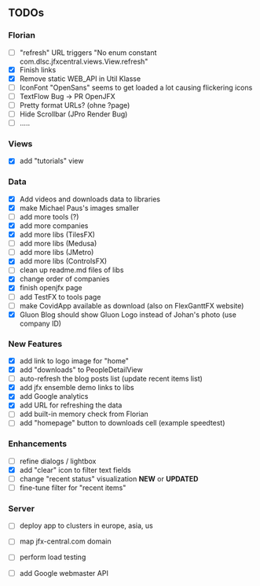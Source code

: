 ## TODOs

### Florian

- [ ] "refresh" URL triggers "No enum constant com.dlsc.jfxcentral.views.View.refresh"
- [X] Finish links
- [X] Remove static WEB_API in Util Klasse
- [ ] IconFont "OpenSans" seems to get loaded a lot causing flickering icons
- [ ] TextFlow Bug -> PR OpenJFX
- [ ] Pretty format URLs? (ohne ?page)
- [ ] Hide Scrollbar (JPro Render Bug)
- [ ] .....

### Views

- [X] add "tutorials" view

### Data
- [X] Add videos and downloads data to libraries
- [X] make Michael Paus's images smaller
- [ ] add more tools (?)
- [X] add more companies
- [X] add more libs (TilesFX)
- [ ] add more libs (Medusa)
- [ ] add more libs (JMetro)
- [X] add more libs (ControlsFX)
- [ ] clean up readme.md files of libs
- [X] change order of companies
- [X] finish openjfx page
- [ ] add TestFX to tools page
- [ ] make CovidApp available as download (also on FlexGanttFX website)
- [X] Gluon Blog should show Gluon Logo instead of Johan's photo (use company ID)

### New Features
- [X] add link to logo image for "home"
- [X] add "downloads" to PeopleDetailView
- [ ] auto-refresh the blog posts list (update recent items list)
- [X] add jfx ensemble demo links to libs
- [X] add Google analytics
- [X] add URL for refreshing the data
- [ ] add built-in memory check from Florian
- [ ] add "homepage" button to downloads cell (example speedtest)

### Enhancements
- [ ] refine dialogs / lightbox
- [X] add "clear" icon to filter text fields
- [ ] change "recent status" visualization **NEW** or **UPDATED**
- [ ] fine-tune filter for "recent items"

### Server
- [ ] deploy app to clusters in europe, asia, us
- [ ] map jfx-central.com domain
- [ ] perform load testing
- [ ] add Google webmaster API

